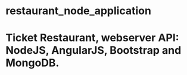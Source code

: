 # restaurant_node_application
<h1>Ticket Restaurant, webserver API: NodeJS, AngularJS, Bootstrap and MongoDB. </h1>
